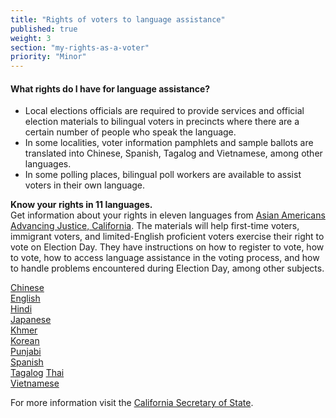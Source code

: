 ```yaml
---
title: "Rights of voters to language assistance"
published: true
weight: 3
section: "my-rights-as-a-voter"
priority: "Minor"
---
```

#### What rights do I have for language assistance?  
- Local elections officials are required to provide services and official election materials to bilingual voters in precincts where there are a certain number of people who speak the language.
- In some localities, voter information pamphlets and sample ballots are translated into Chinese, Spanish, Tagalog and Vietnamese, among other languages.
- In some polling places, bilingual poll workers are available to assist voters in their own language.  

**Know your rights in 11 languages.**  
Get information about your rights in eleven languages from [Asian Americans Advancing Justice, California](
http://www.advancingjustice-alc.org/know-your-voting-rights/). The materials will help first-time voters, immigrant voters, and limited-English proficient voters exercise their right to vote on Election Day. They have instructions on how to register to vote, how to vote, how to access language assistance in the voting process, and how to handle problems encountered during Election Day, among other subjects.  

[Chinese](http://www.advancingjustice-alc.org/wp-content/uploads/2016/09/KYVR-Chinese.pdf)  
[English](http://www.advancingjustice-alc.org/wp-content/uploads/2016/09/KYVR-English.pdf)  
[Hindi](http://www.advancingjustice-alc.org/wp-content/uploads/2016/09/KYVR-Hindi.pdf)  
[Japanese](http://www.advancingjustice-alc.org/wp-content/uploads/2016/09/KYVR-Japanese.pdf)  
[Khmer](http://www.advancingjustice-alc.org/wp-content/uploads/2016/09/KYVR-Khmer.pdf)  
[Korean](http://www.advancingjustice-alc.org/wp-content/uploads/2016/09/KYVR-Korean.pdf)  
[Punjabi](http://www.advancingjustice-alc.org/wp-content/uploads/2016/09/KYVR-Punjabi.pdf)  
[Spanish](http://www.advancingjustice-alc.org/wp-content/uploads/2016/09/KYVR-Spanish.pdf)  
[Tagalog](http://www.advancingjustice-alc.org/wp-content/uploads/2016/09/KYVR-Tagalog.pdf)
[Thai](http://www.advancingjustice-alc.org/wp-content/uploads/2016/09/KYVR-Thai.pdf)  
[Vietnamese](http://www.advancingjustice-alc.org/wp-content/uploads/2016/09/KYVR-Vietnamese.pdf)  

For more information visit the [California Secretary of State](http://www.sos.ca.gov/elections/voting-resources/voting-california).
